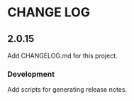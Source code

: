 # CHANGE LOG

## 2.0.15

Add CHANGELOG.md for this project.

### Development

Add scripts for generating release notes.